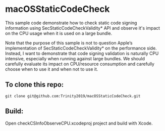 # macOSStaticCodeCheck
This sample code demonstrate how to check static code signing information using SecStaticCodeCheckValidity* API and observe it's impact on the CPU usage when it is used on a large bundle.

Note that the purpose of this sample is not to question Apple’s implementation of SecStaticCodeCheckValidity* on the performance side. Instead, I want to demonstrate that code signing validation is naturally CPU intensive, especially when running against large bundles.  We should carefully evaluate its impact on CPU/resource consumption and carefully choose when to use it and when not to use it.

## To clone this repo:
```
git clone git@github.com:Trinity2019/macOSStaticCodeCheck.git
```

## Build:
Open checkCSInfoObserveCPU.xcodeproj project and build with Xcode.

